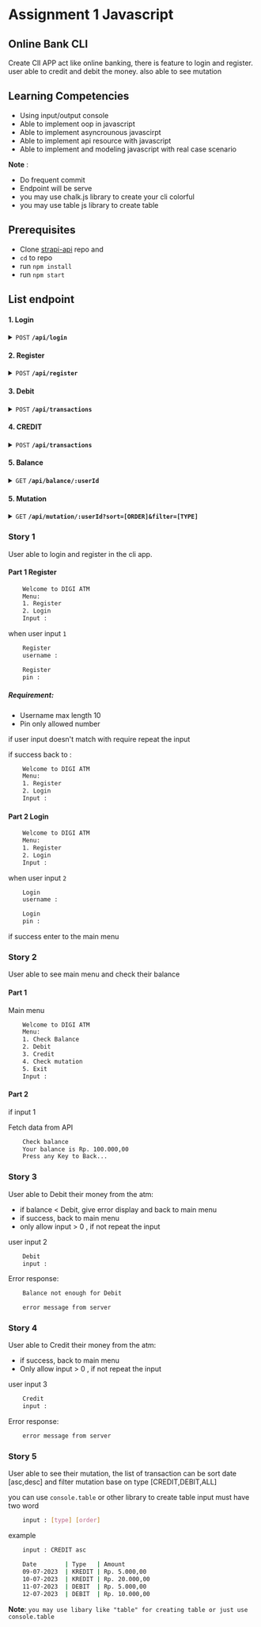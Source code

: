 # Assignment 1 Javascript

## Online Bank CLI

Create ClI APP act like online banking, there is feature to login and register. user able to credit and debit the money. also able to see mutation

## Learning Competencies

- Using input/output console
- Able to implement oop in javascript
- Able to implement asyncrounous javascirpt
- Able to implement api resource with javascript
- Able to implement and modeling javascript with real case scenario

**Note** :

- Do frequent commit
- Endpoint will be serve
- you may use chalk.js library to create your cli colorful
- you may use table js library to create table

## Prerequisites

- Clone [strapi-api]() repo and
- `cd` to repo
- run `npm install`
- run `npm start`

## List endpoint

#### 1. Login

<details>
 <summary><code>POST</code> <code><b>/api/login</b></code></summary>

##### Body

```
{
    "data":{
        "username":"daniel",
        "pin":"123456"
    }
}
```

</details>

#### 2. Register

<details>
 <summary><code>POST</code> <code><b>/api/register</b></code></summary>

##### Body

```
{
   "data":{
        "username": "tandry",
        "pin": "123456",
        "wallet_number":"2220098766"
    }
}
```

</details>

#### 3. Debit

<details>
 <summary><code>POST</code> <code><b>/api/transactions</b></code></summary>

##### Body

```json
{
  "data": {
    "amount": -26000,
    "userId": 1
  }
}
```

</details>

#### 4. CREDIT

<details>
 <summary><code>POST</code> <code><b>/api/transactions</b></code></summary>

##### Body

```json
{
  "data": {
    "amount": 20000,
    "userId": 1
  }
}
```

</details>

#### 5. Balance

<details>
 <summary><code>GET</code> <code><b>/api/balance/:userId</b></code></summary>

| Parameter | Value  |
| --------- | ------ |
| UserId    | number |

</details>

#### 5. Mutation

<details>
 <summary><code>GET</code> <code><b>/api/mutation/:userId?sort=[ORDER]&filter=[TYPE]</b></code></summary>

| Parameter | Value              |
| --------- | ------------------ |
| Order     | ["asc","desc"]     |
| Type      | ["CREDIT","DEBIT"] |
| UserId    | number             |

</details>

### Story 1

User able to login and register in the cli app.

#### Part 1 Register

```sh
    Welcome to DIGI ATM
    Menu:
    1. Register
    2. Login
    Input :
```

when user input `1`

```sh
    Register
    username :
```

```sh
    Register
    pin :
```

##### Requirement:

- Username max length 10
- Pin only allowed number

if user input doesn't match with require repeat the input

if success back to :

```sh
    Welcome to DIGI ATM
    Menu:
    1. Register
    2. Login
    Input :
```

#### Part 2 Login

```sh
    Welcome to DIGI ATM
    Menu:
    1. Register
    2. Login
    Input :
```

when user input `2`

```sh
    Login
    username :
```

```sh
    Login
    pin :
```

if success enter to the main menu

### Story 2

User able to see main menu and check their balance

#### Part 1

Main menu

```sh
    Welcome to DIGI ATM
    Menu:
    1. Check Balance
    2. Debit
    3. Credit
    4. Check mutation
    5. Exit
    Input :
```

#### Part 2

if input 1

Fetch data from API

```sh
    Check balance
    Your balance is Rp. 100.000,00
    Press any Key to Back...
```

### Story 3

User able to Debit their money from the atm:

- if balance < Debit, give error display and back to main menu
- if success, back to main menu
- only allow input > 0 , if not repeat the input

user input 2

```sh
    Debit
    input :
```

Error response:

```sh
    Balance not enough for Debit
```

```sh
    error message from server
```

### Story 4

User able to Credit their money from the atm:

- if success, back to main menu
- Only allow input > 0 , if not repeat the input

user input 3

```sh
    Credit
    input :
```

Error response:

```sh
    error message from server
```

### Story 5

User able to see their mutation, the list of transaction can be sort date [asc,desc] and filter mutation base on type [CREDIT,DEBIT,ALL]

you can use `console.table` or other library to create table
input must have two word

```sh
    input : [type] [order]
```

example

```sh
    input : CREDIT asc
```

```sh
    Date        | Type   | Amount
    09-07-2023  | KREDIT | Rp. 5.000,00
    10-07-2023  | KREDIT | Rp. 20.000,00
    11-07-2023  | DEBIT  | Rp. 5.000,00
    12-07-2023  | DEBIT  | Rp. 10.000,00
```

**Note**:
`you may use libary like "table" for creating table or just use console.table`
